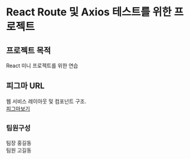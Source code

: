 # React Route 및 Axios 테스트를 위한 프로젝트

## 프로젝트 목적

React 미니 프로젝트를 위한 연습

## 피그마 URL

웹 서비스 레이아웃 및 컴포넌트 구조.\
[피그마보기](https://www.figma.com/file/uVkzO1ayVL9ymOlsjQxd1i/%EB%A6%AC%EC%95%A1%ED%8A%B8-%EB%9D%BC%EC%9A%B0%ED%84%B0-%EC%97%B0%EC%8A%B5?node-id=0%3A1&t=1xP16nhYJ0DaatUJ-1)

## `팀원구성`

팀장 홍길동<br>
팀원 고길동